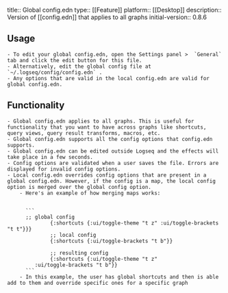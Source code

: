 title:: Global config.edn
type:: [[Feature]]
platform:: [[Desktop]]
description:: Version of [[config.edn]] that applies to all graphs
initial-version:: 0.8.6

## Usage
	- To edit your global config.edn, open the Settings panel >  `General`  tab and click the edit button for this file.
	- Alternatively, edit the global config file at  `~/.logseq/config/config.edn` .
	- Any options that are valid in the local config.edn are valid for global config.edn.
## Functionality
	- Global config.edn applies to all graphs. This is useful for functionality that you want to have across graphs like shortcuts, query views, query result transforms, macros, etc.
	- Global config.edn supports all the config options that config.edn supports.
	- Global config.edn can be edited outside Logseq and the effects will take place in a few seconds.
	- Config options are validated when a user saves the file. Errors are displayed for invalid config options.
	- Local config.edn overrides config options that are present in a global config.edn. However, if the config is a map, the local config option is merged over the global config option.
		- Here's an example of how merging maps works:
		  
		  
		  ```
		  ;; global config
		  		  {:shortcuts {:ui/toggle-theme "t z" :ui/toggle-brackets "t t"}}}
		  		  ;; local config
		  		  {:shortcuts {:ui/toggle-brackets "t b"}}
		  
		  		  ;; resulting config
		  		  {:shortcuts {:ui/toggle-theme "t z"
		     :ui/toggle-brackets "t b"}}
		  ```
		- In this example, the user has global shortcuts and then is able add to them and override specific ones for a specific graph